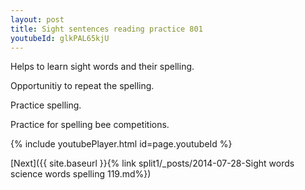 ```yaml
---
layout: post
title: Sight sentences reading practice 801
youtubeId: glkPAL65kjU
---
```

 
 
Helps to learn sight words and their spelling.

Opportunitiy to repeat the spelling. 

Practice spelling. 
 
Practice for spelling bee competitions. 
 
{% include youtubePlayer.html id=page.youtubeId %}
 
 

[Next]({{ site.baseurl }}{% link  split1/_posts/2014-07-28-Sight words science words spelling 119.md%})
 
